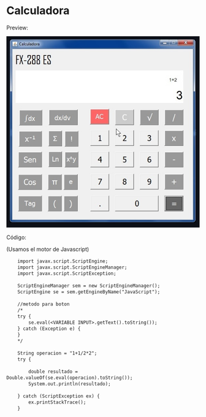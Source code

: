 # Calculadora

Preview:

![Imagen del programa funcionando](https://raw.githubusercontent.com/ourenseko/Calculadora/3640b6bef6d0a7cba42bd75a64e0b0b44ea9992d/Captura%20de%20pantalla%20-%20calculadora.jpg)


Código:

(Usamos el motor de Javascript)


        import javax.script.ScriptEngine;
        import javax.script.ScriptEngineManager;
        import javax.script.ScriptException;

        ScriptEngineManager sem = new ScriptEngineManager();
        ScriptEngine se = sem.getEngineByName("JavaScript");
        
        //metodo para boton
        /*
        try {
            se.eval(<VARIABLE INPUT>.getText().toString());
        } catch (Exception e) {
        }
        */
        
        String operacion = "1+1/2*2";
        try {
            
            double resultado = Double.valueOf(se.eval(operacion).toString());
            System.out.println(resultado);
            
        } catch (ScriptException ex) {
            ex.printStackTrace();
        }
